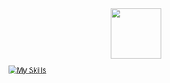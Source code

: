 <div id="header" align="center">
  <img src="https://media.giphy.com/media/M9gbBd9nbDrOTu1Mqx/giphy.gif](https://i.giphy.com/media/v1.Y2lkPTc5MGI3NjExdDJxajVjeWd0MzcxZnZ4MzM1bWV5djRqbmd3dXFoNmppbTZibW5kdSZlcD12MV9pbnRlcm5hbF9naWZfYnlfaWQmY3Q9Zw/dxn6fRlTIShoeBr69N/giphy.gif" width="100"/>
</div>



[![My Skills](https://skillicons.dev/icons?i=p5js,ableton,codepen,ps,visualstudio)](https://skillicons.dev)

<!---
Rotheca/Rotheca is a ✨ special ✨ repository because its `README.md` (this file) appears on your GitHub profile.
You can click the Preview link to take a look at your changes.
--->
